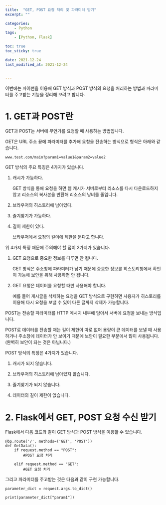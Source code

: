 ```yaml
---
title:  "GET, POST 요청 처리 및 파라미터 받기"
excerpt: ""

categories:
    - Python
tags:
    - [Python, Flask]

toc: true
toc_sticky: true

date: 2021-12-24
last_modified_at: 2021-12-24


---
```



이번에는 파이썬을 이용해 GET 방식과 POST 방식의 요청을 처리하는 방법과 파라미터를 주고받는 기능을 정리해 보려고 합니다.

# 1. GET과 POST란

GET과 POST는 서버에 무언가를 요청할 때 사용하는 방법입니다.

GET은 URL 주소 끝에 파라미터를 추가해 요청을 전송하는 방식으로 형식은 아래와 같습니다.

    www.test.com/main?param1=value1&param2=value2

GET 방식의 주요 특징은 4가지가 있습니다.


1. 캐시가 가능하다.

   GET 방식을 통해 요청을 하면 웹 캐시가 서버로부터 리소스를 다시 다운로드하지 않고 리소스의 복사본을 반환해 리소스의 낭비를 줄입니다.

2. 브라우저의 히스토리에 남아있다.

3. 즐겨찾기가 가능하다.

4. 길이 제한이 있다.

   브라우저에서 요청의 길이에 제한을 둔다고 합니다.

위 4가지 특징 때문에 주의해야 할 점이 2가지가 있습니다.

1. GET 요청으로 중요한 정보를 다루면 안 됩니다.

   GET 방식은 주소창에 파라미터가 남기 때문에 중요한 정보를 히스토리창에서 확인이 가능해 보안을 위해 사용하면 안 됩니다.

2. GET 요청은 데이터를 요청할 때만 사용해야 합니다.

   예를 들어 게시글을 삭제하는 요청을 GET 방식으로 구현하면 사용자가 히스토리를 이용해 다시 요청을 보낼 수 있어 다른 글까지 삭제가 가능합니다.

POST는 전송할 파라미터를 HTTP 메시지 내부에 담아서 서버에 요청을 보내는 방식입니다.

POST로 데이터를 전송할 때는 길이 제한이 따로 없어 용량이 큰 데이터를 보낼 때 사용하거나 주소창에 데이터가 안 보이기 때문에 보안이 필요한 부분에서 많이 사용됩니다. (완벽히 보안이 되는 것은 아닙니다.)

POST 방식의 특징은 4가지가 있습니다.

1. 캐시가 되지 않습니다.

2. 브라우저의 히스토리에 남아있지 않습니다.

3. 즐겨찾기가 되지 않습니다.

4. 데이터의 길이 제한이 없습니다.

# 2. Flask에서 GET, POST 요청 수신 받기

Flask에서 다음 코드와 같이 GET 방식과 POST 방식을 이용할 수 있습니다.

    @bp.route('/', methods=('GET', 'POST'))
    def GetData():
        if request.method == "POST":
            #POST 요청 처리
    
        elif request.method == "GET":
            #GET 요청 처리
그리고 파라미터를 주고받는 것은 다음과 같이 구현 가능합니다.

    parameter_dict = request.args.to_dict()

    print(parameter_dict["param1"])